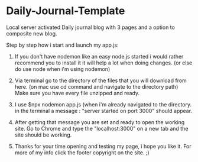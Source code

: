 # Daily-Journal-Template
Local server activated Daily journal blog with 3 pages and a option to composite new blog.


Step by step how i start and launch my app.js:

1. If you don't have nodemon like an easy node.js started i would rather recommend you to install it it will help a lot when doing changes. (or else do use node when i'm using nodemon)

2. Via terminal go to the directory of the files that you will download from here. (on mac use cd command and navigate to the directory path) Make sure you have every file unzipped and ready.

3. I use $npx nodemon app.js (when i'm already navigated to the directory. in the terminal a message : "server started on port 3000" should appear.

4. After getting that message you are set and ready to open the working site. Go to Chrome and type the "localhost:3000" on a new tab and the site should be working.

5. Thanks for your time opening and testing my page, i hope you like it. For more of my info click the footer copyright on the site. ;)
